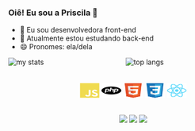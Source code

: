 ### Oiê! Eu sou a Priscila 👋





- 🔭 Eu sou desenvolvedora front-end
- 🌱 Atualmente estou estudando back-end
- 😄 Pronomes: ela/dela

 <img alt="my stats" align="left"  width="47%" src="https://github-readme-stats.vercel.app/api?username=priscilanascp"/>

<img alt="top langs" align="left"  width="37%"  src="https://github-readme-stats.vercel.app/api/top-langs/?username=priscilanascp&layout=compact"/>


<div align="center"><br><br><br>
  <img align="center" alt="Js" height="30" width="40" src="https://raw.githubusercontent.com/devicons/devicon/master/icons/javascript/javascript-plain.svg">
  <img align="center" alt="PHP" height="30" width="40" src="https://raw.githubusercontent.com/devicons/devicon/master/icons/php/php-plain.svg">
  <img align="center" alt="HTML" height="30" width="40" src="https://raw.githubusercontent.com/devicons/devicon/master/icons/html5/html5-original.svg">
  <img align="center" alt="CSS" height="30" width="40" src="https://raw.githubusercontent.com/devicons/devicon/master/icons/css3/css3-original.svg">
   <img align="center" alt="React" height="30" width="40" src="https://raw.githubusercontent.com/devicons/devicon/master/icons/react/react-original.svg">

</div>



<div align="center"><br><br>
  <a href="https://instagram.com/priscilanascp" target="_blank"><img src="https://img.shields.io/badge/-Instagram-%23E4405F?style=for-the-badge&logo=instagram&logoColor=white" target="_blank"></a>
<a href = "mailto:priscilanascp93@gmail.com"><img src="https://img.shields.io/badge/-Gmail-%23333?style=for-the-badge&logo=gmail&logoColor=white" target="_blank"></a>
  <a href="https://www.linkedin.com/in/priscilanascp" target="_blank"><img src="https://img.shields.io/badge/-LinkedIn-%230077B5?style=for-the-badge&logo=linkedin&logoColor=white" target="_blank"></a> 
  
</div>

